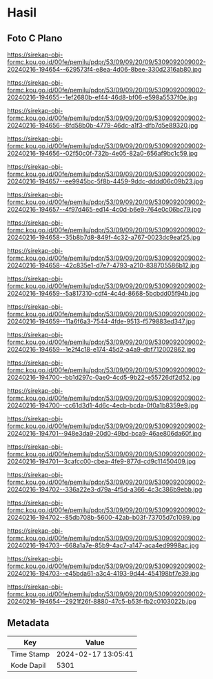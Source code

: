 # Hasil

## Foto C Plano

https://sirekap-obj-formc.kpu.go.id/00fe/pemilu/pdpr/53/09/09/20/09/5309092009002-20240216-194654--629573f4-e8ea-4d06-8bee-330d2316ab80.jpg

https://sirekap-obj-formc.kpu.go.id/00fe/pemilu/pdpr/53/09/09/20/09/5309092009002-20240216-194655--1ef2680b-ef44-46d8-bf06-e598a5537f0e.jpg

https://sirekap-obj-formc.kpu.go.id/00fe/pemilu/pdpr/53/09/09/20/09/5309092009002-20240216-194656--8fd58b0b-4779-46dc-a1f3-dfb7d5e89320.jpg

https://sirekap-obj-formc.kpu.go.id/00fe/pemilu/pdpr/53/09/09/20/09/5309092009002-20240216-194656--02f50c0f-732b-4e05-82a0-656af9bc1c59.jpg

https://sirekap-obj-formc.kpu.go.id/00fe/pemilu/pdpr/53/09/09/20/09/5309092009002-20240216-194657--ee9945bc-5f8b-4459-9ddc-dddd06c09b23.jpg

https://sirekap-obj-formc.kpu.go.id/00fe/pemilu/pdpr/53/09/09/20/09/5309092009002-20240216-194657--4f97d465-ed14-4c0d-b6e9-764e0c06bc79.jpg

https://sirekap-obj-formc.kpu.go.id/00fe/pemilu/pdpr/53/09/09/20/09/5309092009002-20240216-194658--35b8b7d8-849f-4c32-a767-0023dc9eaf25.jpg

https://sirekap-obj-formc.kpu.go.id/00fe/pemilu/pdpr/53/09/09/20/09/5309092009002-20240216-194658--42c835e1-d7e7-4793-a210-838705586b12.jpg

https://sirekap-obj-formc.kpu.go.id/00fe/pemilu/pdpr/53/09/09/20/09/5309092009002-20240216-194659--5a817310-cdf4-4c4d-8668-5bcbdd05f94b.jpg

https://sirekap-obj-formc.kpu.go.id/00fe/pemilu/pdpr/53/09/09/20/09/5309092009002-20240216-194659--11a6f6a3-7544-4fde-9513-f579883ed347.jpg

https://sirekap-obj-formc.kpu.go.id/00fe/pemilu/pdpr/53/09/09/20/09/5309092009002-20240216-194659--1e2f4c18-e174-45d2-a4a9-dbf712002862.jpg

https://sirekap-obj-formc.kpu.go.id/00fe/pemilu/pdpr/53/09/09/20/09/5309092009002-20240216-194700--bb1d297c-0ae0-4cd5-9b22-e55726df2d52.jpg

https://sirekap-obj-formc.kpu.go.id/00fe/pemilu/pdpr/53/09/09/20/09/5309092009002-20240216-194700--cc61d3d1-4d6c-4ecb-bcda-0f0a1b8359e9.jpg

https://sirekap-obj-formc.kpu.go.id/00fe/pemilu/pdpr/53/09/09/20/09/5309092009002-20240216-194701--948e3da9-20d0-49bd-bca9-46ae806da60f.jpg

https://sirekap-obj-formc.kpu.go.id/00fe/pemilu/pdpr/53/09/09/20/09/5309092009002-20240216-194701--3cafcc00-cbea-4fe9-877d-cd9c11450409.jpg

https://sirekap-obj-formc.kpu.go.id/00fe/pemilu/pdpr/53/09/09/20/09/5309092009002-20240216-194702--336a22e3-d79a-4f5d-a366-4c3c386b9ebb.jpg

https://sirekap-obj-formc.kpu.go.id/00fe/pemilu/pdpr/53/09/09/20/09/5309092009002-20240216-194702--85db708b-5600-42ab-b03f-73705d7c1089.jpg

https://sirekap-obj-formc.kpu.go.id/00fe/pemilu/pdpr/53/09/09/20/09/5309092009002-20240216-194703--668a1a7e-85b9-4ac7-a147-aca4ed9998ac.jpg

https://sirekap-obj-formc.kpu.go.id/00fe/pemilu/pdpr/53/09/09/20/09/5309092009002-20240216-194703--e45bda61-a3c4-4193-9d44-454198bf7e39.jpg

https://sirekap-obj-formc.kpu.go.id/00fe/pemilu/pdpr/53/09/09/20/09/5309092009002-20240216-194654--2921f26f-8880-47c5-b53f-fb2c0103022b.jpg


## Metadata

| Key        | Value               |
| ---------- | ------------------- |
| Time Stamp | 2024-02-17 13:05:41 |
| Kode Dapil | 5301                |



